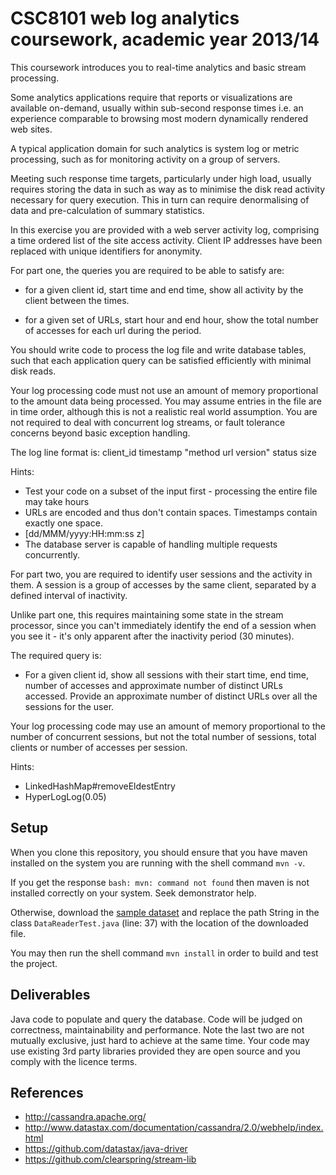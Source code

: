 CSC8101 web log analytics coursework, academic year 2013/14
=========

This coursework introduces you to real-time analytics and basic stream processing.

Some analytics applications require that reports or visualizations are available on-demand, usually within sub-second response times i.e. an experience comparable to browsing most modern dynamically rendered web sites.

A typical application domain for such analytics is system log or metric processing, such as for monitoring activity on a group of servers.

Meeting such response time targets, particularly under high load, usually requires storing the data in such as way as to minimise the disk read activity necessary for query execution. This in turn can require denormalising of data and pre-calculation of summary statistics.

In this exercise you are provided with a web server activity log, comprising a time ordered list of the site access activity. Client IP addresses have been replaced with unique identifiers for anonymity.

For part one, the queries you are required to be able to satisfy are:

- for a given client id, start time and end time, show all activity by the client between the times.

- for a given set of URLs, start hour and end hour, show the total number of accesses for each url during the period.

You should write code to process the log file and write database tables, such that each application query can be satisfied efficiently with minimal disk reads.

Your log processing code must not use an amount of memory proportional to the amount data being processed.  You may assume entries in the file are in time order, although this is not a realistic real world assumption.  You are not required to deal with concurrent log streams, or fault tolerance concerns beyond basic exception handling.

The log line format is: client_id timestamp "method url version" status size

Hints:

- Test your code on a subset of the input first - processing the entire file may take hours
- URLs are encoded and thus don't contain spaces. Timestamps contain exactly one space.
- [dd/MMM/yyyy:HH:mm:ss z]
- The database server is capable of handling multiple requests concurrently.

For part two, you are required to identify user sessions and the activity in them. A session is a group of accesses by the same client, separated by a defined interval of inactivity.

Unlike part one, this requires maintaining some state in the stream processor, since you can't immediately identify the end of a session when you see it - it's only apparent after the inactivity period (30 minutes).

The required query is:
- For a given client id, show all sessions with their start time, end time, number of accesses and approximate number of distinct URLs accessed. Provide an approximate number of distinct URLs over all the sessions for the user.

Your log processing code may use an amount of memory proportional to the number of concurrent sessions, but not the total number of sessions, total clients or number of accesses per session.

Hints:

- LinkedHashMap#removeEldestEntry
- HyperLogLog(0.05)

Setup
---
When you clone this repository, you should ensure that you have maven installed on the system you are running with the shell command `mvn -v`.

If you get the response `bash: mvn: command not found` then maven is not installed correctly on your system. Seek demonstrator help.

Otherwise, download the [sample dataset](https://drive.google.com/file/d/0B069UO5fDWWpY2tfZ3BpcHdXT2c/edit?usp=sharing) and replace the path String in
the class `DataReaderTest.java` (line: 37) with the location of the downloaded file.

You may then run the shell command `mvn install` in order to build and test the project.

Deliverables
---
Java code to populate and query the database.  Code will be judged on correctness, maintainability and performance. Note the last two are not mutually exclusive, just hard to achieve at the same time.  Your code may use existing 3rd party libraries provided they are open source and you comply with the licence terms.

References
---
- http://cassandra.apache.org/
- http://www.datastax.com/documentation/cassandra/2.0/webhelp/index.html
- https://github.com/datastax/java-driver
- https://github.com/clearspring/stream-lib